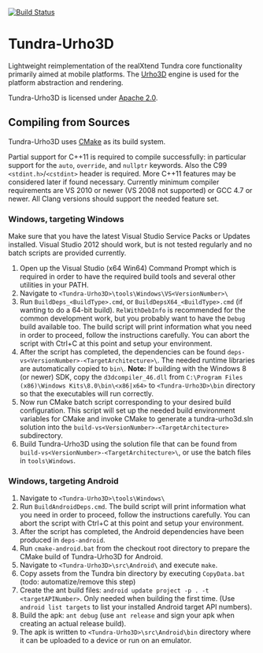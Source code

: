 [![Build Status](https://travis-ci.org/realXtend/tundra-urho3d.svg?branch=master)](https://travis-ci.org/realXtend/tundra-urho3d)

Tundra-Urho3D
=============

Lightweight reimplementation of the realXtend Tundra core functionality primarily aimed at mobile platforms.
The [Urho3D] engine is used for the platform abstraction and rendering.

Tundra-Urho3D is licensed under [Apache 2.0].

Compiling from Sources
----------------------

Tundra-Urho3D uses [CMake] as its build system.

Partial support for C++11 is required to compile successfully: in particular support for the `auto`, `override`,
and `nullptr` keywords. Also the C99 `<stdint.h>`/`<cstdint>` header is required. More C++11 features may be 
considered later if found necessary. Currently minimum compiler requirements are VS 2010 or newer (VS 2008 not 
supported) or GCC 4.7 or newer. All Clang versions should support the needed feature set.

### Windows, targeting Windows

Make sure that you have the latest Visual Studio Service Packs or Updates installed. Visual Studio 2012 should work,
but is not tested regularly and no batch scripts are provided currently.

1. Open up the Visual Studio (x64 Win64) Command Prompt which is required in order to have the required build tools
   and several other utilities in your PATH.
2. Navigate to `<Tundra-Urho3D>\tools\Windows\VS<VersionNumber>\`
3. Run `BuildDeps_<BuildType>.cmd`, or `BuildDepsX64_<BuildType>.cmd` (if wanting to do a 64-bit build).
   `RelWithDebInfo` is recommended for the common development work, but you probably want to have the `Debug`
   build available too.
   The build script will print information what you need in order to proceed, follow the instructions carefully.
   You can abort the script with Ctrl+C at this point and setup your environment.
4. After the script has completed, the dependencies can be found `deps-vs<VersionNumber>-<TargetArchitecture>\`.
   The needed runtime libraries are automatically copied to `bin\`.
   **Note:** If building with the Windows 8 (or newer) SDK, copy the `d3dcompiler_46.dll` from `C:\Program Files 
(x86)\Windows Kits\8.0\bin\<x86|x64>` to `<Tundra-Urho3D>\bin` directory so that the executables will run correctly.
5. Now run CMake batch script corresponding to your desired build configuration. This script will set up the needed
   build environment variables for CMake and invoke CMake to generate a tundra-urho3d.sln solution into the
   `build-vs<VersionNumber>-<TargetArchitecture>` subdirectory.
6. Build Tundra-Urho3D using the solution file that can be found from `build-vs<VersionNumber>-<TargetArchitecture>\`,
or use the batch files in `tools\Windows`.


### Windows, targeting Android

1. Navigate to `<Tundra-Urho3D>\tools\Windows\`
2. Run `BuildAndroidDeps.cmd`. The build script will print information what you need in order to proceed, follow the
   instructions carefully. You can abort the script with Ctrl+C at this point and setup your environment.
3. After the script has completed, the Android dependencies have been produced in `deps-android`.
4. Run `cmake-android.bat` from the checkout root directory to prepare the CMake build of Tundra-Urho3D for Android.
5. Navigate to `<Tundra-Urho3D>\src\Android\` and execute `make`.
6. Copy assets from the Tundra bin directory by executing `CopyData.bat` (todo: automatize/remove this step)
7. Create the ant build files: `android update project -p . -t <targetAPINumber>`. Only needed when building the first
   time.
   (Use `android list targets` to list your installed Android target API numbers).
8. Build the apk: `ant debug` (use `ant release` and sign your apk when creating an actual release build).
9. The apk is written to `<Tundra-Urho3D>\src\Android\bin` directory where it can be uploaded to a device or run
    on an emulator.

[Apache 2.0]: http://www.apache.org/licenses/LICENSE-2.0.txt "Apache 2.0 license"
[Urho3D]: http://urho3d.github.io "Urho3D homepage"
[CMake]: http://www.cmake.org/ "CMake homepage"
